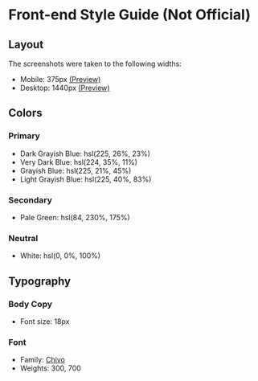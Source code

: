 # Front-end Style Guide (Not Official)

## Layout

The screenshots were taken to the following widths:

- Mobile: 375px [(Preview)](./screenshots/mobile-full-size.jpg)
- Desktop: 1440px [(Preview)](./screenshots/desktop-full-size.jpg)

## Colors

### Primary

- Dark Grayish Blue: hsl(225, 26%, 23%)
- Very Dark Blue: hsl(224, 35%, 11%)
- Grayish Blue: hsl(225, 21%, 45%)
- Light Grayish Blue: hsl(225, 40%, 83%)

### Secondary

- Pale Green: hsl(84, 230%, 175%)

### Neutral

- White: hsl(0, 0%, 100%)

## Typography

### Body Copy

- Font size: 18px

### Font

- Family: [Chivo](https://fonts.google.com/specimen/Chivo/?ref=vanzasetia)
- Weights: 300, 700
